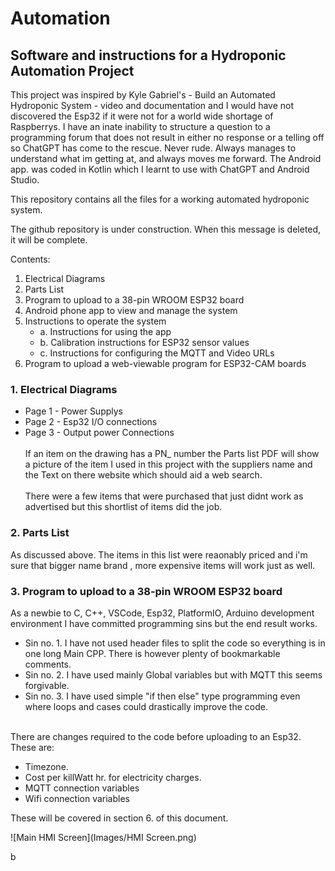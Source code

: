 # Automation
## Software and instructions for a Hydroponic Automation Project

This project was inspired by Kyle Gabriel's - Build an Automated Hydroponic System - video and documentation and I would have not discovered the Esp32 if it were not for a world wide shortage of Raspberrys.
I have an inate inability to structure a question to a programming forum that does not result in either no response or a telling off so ChatGPT has come to the rescue. Never rude. Always manages to understand 
what im getting at, and always moves me forward. The Android app. was coded in Kotlin which I learnt to use with ChatGPT and Android Studio.

This repository contains all the files for a working automated hydroponic system.

The github repository is under construction. When this message is deleted, it will be complete.

Contents:

1. Electrical Diagrams
2. Parts List
3. Program to upload to a 38-pin WROOM ESP32 board
4. Android phone app to view and manage the system
5. Instructions to operate the system
   - a. Instructions for using the app
   - b. Calibration instructions for ESP32 sensor values
   - c. Instructions for configuring the MQTT and Video URLs
6. Program to upload a web-viewable program for ESP32-CAM boards

### 1. Electrical Diagrams
   - Page 1 - Power Supplys
   - Page 2 - Esp32 I/O connections
   - Page 3 - Output power Connections <br /> <br />
If an item on the drawing has a PN_ number the Parts list PDF will show a picture of the item I used
in this project with the suppliers name and the Text on there website which should aid a web search.<br /> <br />
There were a few items that were purchased that just didnt work as advertised but this shortlist of items did the job.

### 2. Parts List
As discussed above. The items in this list were reaonably priced and i'm sure that bigger name brand , more expensive items will work just as well.

### 3. Program to upload to a 38-pin WROOM ESP32 board
As a newbie to C, C++, VSCode, Esp32, PlatformIO, Arduino development environment I have committed programming sins but the end result works.
   - Sin no. 1. I have not used header files to split the code so everything is in one long Main CPP. There is however plenty of bookmarkable comments.
   - Sin no. 2. I have used mainly Global variables but with MQTT this seems forgivable.
   - Sin no. 3. I have used simple "if then else" type programming even where loops and cases could drastically improve the code. <br /> <br />

There are changes required to the code before uploading to an Esp32. These are: <br />
   - Timezone.
   - Cost per killWatt hr. for electricity charges.
   - MQTT connection variables
   - Wifi connection variables <br />
<div align="left">These will be covered in section 6. of this document. </div>



![Main HMI Screen](Images/HMI Screen.png)









 b
